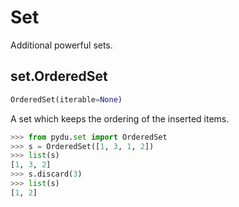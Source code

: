 # Set

Additional powerful sets.

## set.OrderedSet
```python
OrderedSet(iterable=None)
```

A set which keeps the ordering of the inserted items.

```python
>>> from pydu.set import OrderedSet
>>> s = OrderedSet([1, 3, 1, 2])
>>> list(s)
[1, 3, 2]
>>> s.discard(3)
>>> list(s)
[1, 2]
```
